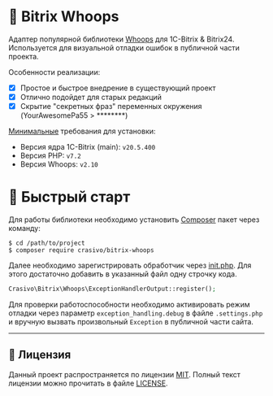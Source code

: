 🐞 Bitrix Whoops
===

Адаптер популярной библиотеки [Whoops](https://github.com/filp/whoops) для 1C-Bitrix & Bitrix24.
Используется для визуальной отладки ошибок в публичной части проекта.

Особенности реализации:

- [x] Простое и быстрое внедрение в существующий проект
- [x] Отлично подойдет для старых редакций
- [x] Скрытие "секретных фраз" переменных окружения (YourAwesomePa55 > ********)

<u>Минимальные</u> требования для установки:

- Версия ядра 1C-Bitrix (main): `v20.5.400`
- Версия PHP: `v7.2`
- Версия Whoops: `v2.10`

# 🚀 Быстрый старт

Для работы библиотеки необходимо установить [Composer](https://getcomposer.org/) пакет через команду:

```shell
$ cd /path/to/project
$ composer require crasivo/bitrix-whoops
```

Далее необходимо зарегистрировать обработчик через [init.php](https://dev.1c-bitrix.ru/learning/course/?COURSE_ID=43&LESSON_ID=2916).
Для этого достаточно добавить в указанный файл одну строчку кода.

```php
Crasivo\Bitrix\Whoops\ExceptionHandlerOutput::register();
```

Для проверки работоспособности необходимо активировать режим отладки через параметр `exception_handling.debug` в файле `.settings.php`
и вручную вызвать произвольный `Exception` в публичной части сайта.

---

## 📜 Лицензия

Данный проект распространяется по лицензии [MIT](https://en.wikipedia.org/wiki/MIT_License).
Полный текст лицензии можно прочитать в файле [LICENSE](LICENSE).
